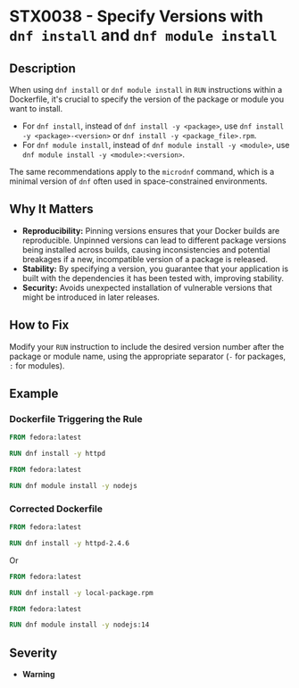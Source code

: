 # STX0038 - Specify Versions with `dnf install` and `dnf module install`

## Description

When using `dnf install` or `dnf module install` in `RUN` instructions within a Dockerfile, it's crucial to specify the version of the package or module you want to install.

-   For `dnf install`, instead of `dnf install -y <package>`, use `dnf install -y <package>-<version>` or `dnf install -y <package_file>.rpm`.
-   For `dnf module install`, instead of `dnf module install -y <module>`, use `dnf module install -y <module>:<version>`.

The same recommendations apply to the `microdnf` command, which is a minimal version of `dnf` often used in space-constrained environments.

## Why It Matters

-   **Reproducibility:** Pinning versions ensures that your Docker builds are reproducible. Unpinned versions can lead to different package versions being installed across builds, causing inconsistencies and potential breakages if a new, incompatible version of a package is released.
-   **Stability:** By specifying a version, you guarantee that your application is built with the dependencies it has been tested with, improving stability.
-   **Security:** Avoids unexpected installation of vulnerable versions that might be introduced in later releases.

## How to Fix

Modify your `RUN` instruction to include the desired version number after the package or module name, using the appropriate separator (`-` for packages, `:` for modules).

## Example

### Dockerfile Triggering the Rule

```dockerfile
FROM fedora:latest

RUN dnf install -y httpd
```

```dockerfile
FROM fedora:latest

RUN dnf module install -y nodejs
```

### Corrected Dockerfile

```dockerfile
FROM fedora:latest

RUN dnf install -y httpd-2.4.6
```

Or

```dockerfile
FROM fedora:latest

RUN dnf install -y local-package.rpm
```

```dockerfile
FROM fedora:latest

RUN dnf module install -y nodejs:14
```

## Severity

-   **Warning**
